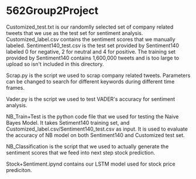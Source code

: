 # 562Group2Project

Customized_test.txt is our randomlly selected set of company related tweets that we use as the test set for sentiment analysis. 
Customized_label.csv contains the sentiment scores that we manually labeled.
Sentiment140_test.csv is the test set provided by Sentiment140 labeled 0 for negative, 2 for neutral and 4 for positive.
The training set provided by Sentiment140 contains 1,600,000 tweets and is too large to upload so isn't included in this directory.

Scrap.py is the script we used to scrap company related tweets. Parameters can be changed to search for different keywords during different time frames. 

Vader.py is the script we used to test VADER's accuracy for sentiment analysis.

NB_Train+Test is the python code file that we used for testing the Naive Bayes Model. It takes Setiment140 training set, and Customized_label.csv/Sentiment140_test.csv as input.
It is used to evaluate the accuracy of NB model on both Sentiment140 and Customized test set.

NB_Classification is the script that we used to actually generate the sentiment scores that we feed into next step stock prediction.

Stock+Sentiment.ipynd contains our LSTM model used for stock price prediciton.
